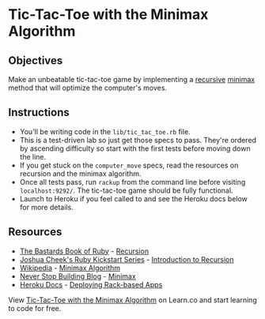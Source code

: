 

# Tic-Tac-Toe with the Minimax Algorithm

## Objectives
Make an unbeatable tic-tac-toe game by implementing a [recursive](http://ruby.bastardsbook.com/chapters/recursion/) [minimax](http://www.neverstopbuilding.com/minimax) method that will optimize the computer's moves.

## Instructions
* You'll be writing code in the `lib/tic_tac_toe.rb` file.
* This is a test-driven lab so just get those specs to pass. They're ordered by ascending difficulty so start with the first tests before moving down the line.
* If you get stuck on the `computer_move` specs, read the resources on recursion and the minimax algorithm. 
* Once all tests pass, run `rackup` from the command line before visiting `localhost:9292/`. The tic-tac-toe game should be fully functional. 
* Launch to Heroku if you feel called to and see the Heroku docs below for more details.

## Resources
* [The Bastards Book of Ruby](http://ruby.bastardsbook.com/) - [Recursion](http://ruby.bastardsbook.com/chapters/recursion/)
* [Joshua Cheek's Ruby Kickstart Series](http://vimeo.com/user3374111) - [Introduction to Recursion](http://vimeo.com/24716767)
* [Wikipedia](http://en.wikipedia.org/) - [Minimax Algorithm](http://en.wikipedia.org/wiki/Minimax)
* [Never Stop Building Blog](http://www.neverstopbuilding.com/) - [Minimax](http://www.neverstopbuilding.com/minimax)
* [Heroku Docs](https://devcenter.heroku.com/) - [Deploying Rack-based Apps](https://devcenter.heroku.com/articles/rack#sinatra)

<p data-visibility='hidden'>View <a href='https://learn.co/lessons/minimax-with-tic-tac-toe' title='Tic-Tac-Toe with the Minimax Algorithm'>Tic-Tac-Toe with the Minimax Algorithm</a> on Learn.co and start learning to code for free.</p>
